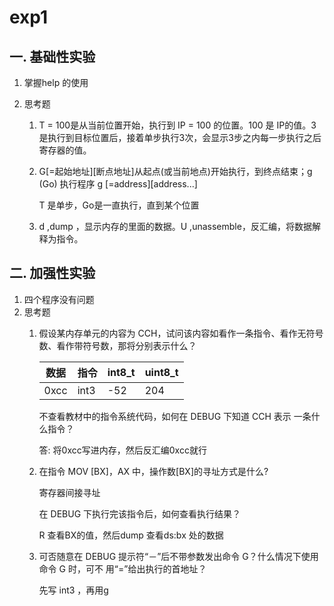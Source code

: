 # exp1

## 一. 基础性实验

1. 掌握help 的使用

1. 思考题
    1. T = 100是从当前位置开始，执行到 IP = 100 的位置。100 是 IP的值。3 是执行到目标位置后，接着单步执行3次，会显示3步之内每一步执行之后寄存器的值。
    2. G[=起始地址][断点地址]从起点(或当前地点)开始执行，到终点结束；g (Go) 执行程序 g [=address][address...]
        
        T 是单步，Go是一直执行，直到某个位置
        
    3. d ,dump ，显示内存的里面的数据。U ,unassemble，反汇编，将数据解释为指令。

## 二. 加强性实验

1. 四个程序没有问题
2. 思考题
    1. 假设某内存单元的内容为 CCH，试问该内容如看作一条指令、看作无符号数、看作带符号数，那将分别表示什么？
        
        
        | 数据 | 指令 | int8_t | uint8_t |
        | --- | --- | --- | --- |
        | 0xcc | int3  | -52 | 204 |
        
        不查看教材中的指令系统代码，如何在 DEBUG 下知道 CCH 表示
        一条什么指令？
        
        答: 将0xcc写进内存，然后反汇编0xcc就行
        
    2. 在指令 MOV [BX]，AX 中，操作数[BX]的寻址方式是什么?
        
        寄存器间接寻址
        
        在 DEBUG 下执行完该指令后，如何查看执行结果？
        
        R 查看BX的值，然后dump 查看ds:bx 处的数据
        
    3. 可否随意在 DEBUG 提示符“－”后不带参数发出命令 G？什么情况下使用命令 G 时，可不
    用“=”给出执行的首地址？
        
        先写 int3 ，再用g